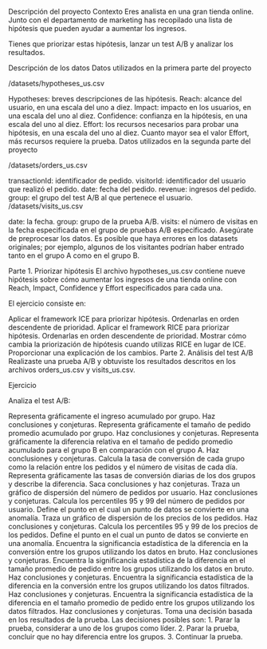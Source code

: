 Descripción del proyecto
Contexto
Eres analista en una gran tienda online. Junto con el departamento de marketing has recopilado una lista de hipótesis que pueden ayudar a aumentar los ingresos.

Tienes que priorizar estas hipótesis, lanzar un test A/B y analizar los resultados.

Descripción de los datos
Datos utilizados en la primera parte del proyecto

/datasets/hypotheses_us.csv

Hypotheses: breves descripciones de las hipótesis.
Reach: alcance del usuario, en una escala del uno a diez.
Impact: impacto en los usuarios, en una escala del uno al diez.
Confidence: confianza en la hipótesis, en una escala del uno al diez.
Effort: los recursos necesarios para probar una hipótesis, en una escala del uno al diez. Cuanto mayor sea el valor Effort, más recursos requiere la prueba.
Datos utilizados en la segunda parte del proyecto

/datasets/orders_us.csv

transactionId: identificador de pedido.
visitorId: identificador del usuario que realizó el pedido.
date: fecha del pedido.
revenue: ingresos del pedido.
group: el grupo del test A/B al que pertenece el usuario.
/datasets/visits_us.csv

date: la fecha.
group: grupo de la prueba A/B.
visits: el número de visitas en la fecha especificada en el grupo de pruebas A/B especificado.
Asegúrate de preprocesar los datos. Es posible que haya errores en los datasets originales; por ejemplo, algunos de los visitantes podrían haber entrado tanto en el grupo A como en el grupo B.

Parte 1. Priorizar hipótesis
El archivo hypotheses_us.csv contiene nueve hipótesis sobre cómo aumentar los ingresos de una tienda online con Reach, Impact, Confidence y Effort especificados para cada una.

El ejercicio consiste en:

Aplicar el framework ICE para priorizar hipótesis. Ordenarlas en orden descendente de prioridad.
Aplicar el framework RICE para priorizar hipótesis. Ordenarlas en orden descendente de prioridad.
Mostrar cómo cambia la priorización de hipótesis cuando utilizas RICE en lugar de ICE. Proporcionar una explicación de los cambios.
Parte 2. Análisis del test A/B
Realizaste una prueba A/B y obtuviste los resultados descritos en los archivos orders_us.csv y visits_us.csv.

Ejercicio

Analiza el test A/B:

Representa gráficamente el ingreso acumulado por grupo. Haz conclusiones y conjeturas.
Representa gráficamente el tamaño de pedido promedio acumulado por grupo. Haz conclusiones y conjeturas.
Representa gráficamente la diferencia relativa en el tamaño de pedido promedio acumulado para el grupo B en comparación con el grupo A. Haz conclusiones y conjeturas.
Calcula la tasa de conversión de cada grupo como la relación entre los pedidos y el número de visitas de cada día. Representa gráficamente las tasas de conversión diarias de los dos grupos y describe la diferencia. Saca conclusiones y haz conjeturas.
Traza un gráfico de dispersión del número de pedidos por usuario. Haz conclusiones y conjeturas.
Calcula los percentiles 95 y 99 del número de pedidos por usuario. Define el punto en el cual un punto de datos se convierte en una anomalía.
Traza un gráfico de dispersión de los precios de los pedidos. Haz conclusiones y conjeturas.
Calcula los percentiles 95 y 99 de los precios de los pedidos. Define el punto en el cual un punto de datos se convierte en una anomalía.
Encuentra la significancia estadística de la diferencia en la conversión entre los grupos utilizando los datos en bruto. Haz conclusiones y conjeturas.
Encuentra la significancia estadística de la diferencia en el tamaño promedio de pedido entre los grupos utilizando los datos en bruto. Haz conclusiones y conjeturas.
Encuentra la significancia estadística de la diferencia en la conversión entre los grupos utilizando los datos filtrados. Haz conclusiones y conjeturas.
Encuentra la significancia estadística de la diferencia en el tamaño promedio de pedido entre los grupos utilizando los datos filtrados. Haz conclusiones y conjeturas.
Toma una decisión basada en los resultados de la prueba. Las decisiones posibles son: 1. Parar la prueba, considerar a uno de los grupos como líder. 2. Parar la prueba, concluir que no hay diferencia entre los grupos. 3. Continuar la prueba.
